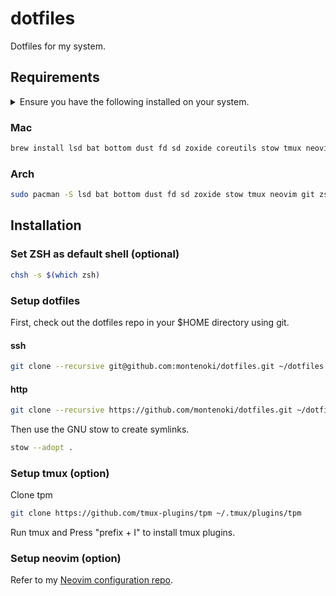 <!-- markdownlint-disable MD013 -->
<!-- markdownlint-disable MD033 -->
<!-- markdownlint-disable MD033 -->

# dotfiles

Dotfiles for my system.

## Requirements

<details closed>

<summary>
  Ensure you have the following installed on your system.
</summary>

- **coreutils** (mac): GNU File, Shell, and Text utilities

- **stow**: Organize software neatly under a single directory tree (e.g. /usr/local)

- **tmux**: Terminal multiplexer

- **neovim**: Ambitious Vim-fork focused on extensibility and agility

- **lsd**: Clone of ls with colorful output, file type icons, and more

- **bat**: Clone of cat(1) with syntax highlighting and Git integration

- **bottom**: Yet another cross-platform graphical process/system monitor

- **dust**: More intuitive version of du in rust

- **fd**: Simple, fast and user-friendly alternative to find

- **sd**: Intuitive find & replace CLI

- **zoxide**: Shell extension to navigate your filesystem faster

</details>

### Mac

```bash
brew install lsd bat bottom dust fd sd zoxide coreutils stow tmux neovim
```

### Arch

```bash
sudo pacman -S lsd bat bottom dust fd sd zoxide stow tmux neovim git zsh
```

## Installation

### Set ZSH as default shell (optional)

```bash
chsh -s $(which zsh)
```

### Setup dotfiles

First, check out the dotfiles repo in your $HOME directory using git.

#### ssh

```bash
git clone --recursive git@github.com:montenoki/dotfiles.git ~/dotfiles && cd ~/dotfiles
```

#### http

```bash
git clone --recursive https://github.com/montenoki/dotfiles.git ~/dotfiles && cd ~/dotfiles
```

Then use the GNU stow to create symlinks.

```bash
stow --adopt .
```

### Setup tmux (option)

Clone tpm

```bash
git clone https://github.com/tmux-plugins/tpm ~/.tmux/plugins/tpm
```

Run tmux and Press "prefix + I" to install tmux plugins.

### Setup neovim (option)

Refer to my [Neovim configuration repo](https://github.com/montenoki/nvim).
